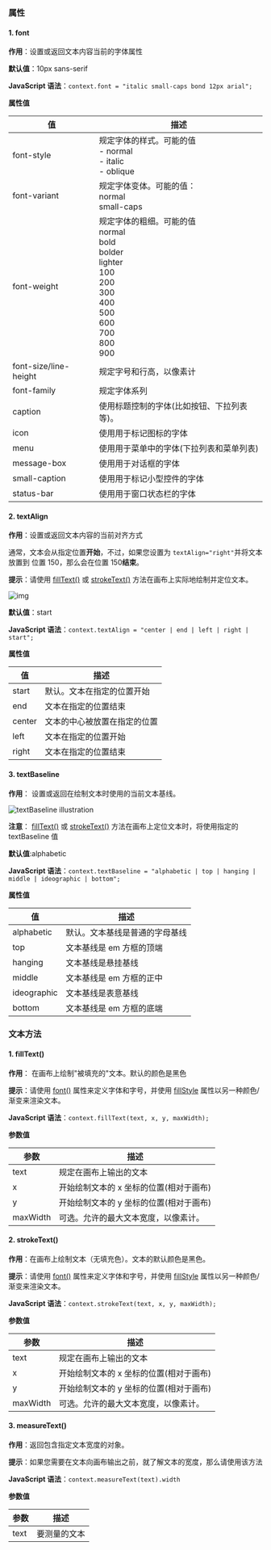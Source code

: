 ### 属性

#### 1. font

**作用**：设置或返回文本内容当前的字体属性

**默认值**：10px sans-serif

**JavaScript 语法**：`context.font = "italic small-caps bond 12px arial";`

**属性值**

| 值                    | 描述                                                                                                                                         |
| --------------------- | -------------------------------------------------------------------------------------------------------------------------------------------- |
| font-style            | 规定字体的样式。可能的值<br>- normal <br>- italic<br>- oblique                                                                               |
| font-variant          | 规定字体变体。可能的值：<br>normal<br>small-caps                                                                                             |
| font-weight           | 规定字体的粗细。可能的值<br/> normal<br/>bold<br/>bolder<br/>lighter<br/>100<br/>200<br/>300<br/>400<br/>500<br/>600<br/>700<br/>800<br/>900 |
| font-size/line-height | 规定字号和行高，以像素计                                                                                                                     |
| font-family           | 规定字体系列                                                                                                                                 |
| caption               | 使用标题控制的字体(比如按钮、下拉列表等)。                                                                                                   |
| icon                  | 使用用于标记图标的字体                                                                                                                       |
| menu                  | 使用用于菜单中的字体(下拉列表和菜单列表)                                                                                                     |
| message-box           | 使用用于对话框的字体                                                                                                                         |
| small-caption         | 使用用于标记小型控件的字体                                                                                                                   |
| status-bar            | 使用用于窗口状态栏的字体                                                                                                                     |

#### 2. textAlign

**作用**：设置或返回文本内容的当前对齐方式

通常，文本会从指定位置**开始**，不过，如果您设置为 `textAlign="right"`并将文本放置到 位置 150，那么会在位置 150**结束**。

**提示**：请使用 [fillText()](#_1-filltext) 或 [strokeText()](#_2-stroketext) 方法在画布上实际地绘制并定位文本。

![img](https://raw.githubusercontent.com/xuchp/typora-pics/main/canvas/u%253D2622540504%252C2116527914%2526fm%253D253%2526fmt%253Dauto%2526app%253D138%2526f%253DPNG.png)

**默认值**：start

**JavaScript 语法**：`context.textAlign = "center | end | left | right | start";`

**属性值**

| 值     | 描述                         |
| ------ | ---------------------------- |
| start  | 默认。文本在指定的位置开始   |
| end    | 文本在指定的位置结束         |
| center | 文本的中心被放置在指定的位置 |
| left   | 文本在指定的位置开始         |
| right  | 文本在指定的位置结束         |

#### 3. textBaseline

**作用**： 设置或返回在绘制文本时使用的当前文本基线。

![textBaseline illustration](https://raw.githubusercontent.com/xuchp/typora-pics/main/canvas/img_textbaseline.gif)

**注意**： [fillText()](#1_filltext) 或 [strokeText()](#_2-stroketext) 方法在画布上定位文本时，将使用指定的 textBaseline 值

**默认值**:alphabetic

**JavaScript 语法**：`context.textBaseline = "alphabetic | top | hanging | middle | ideographic | bottom";`

**属性值**

| 值          | 描述                           |
| ----------- | ------------------------------ |
| alphabetic  | 默认。文本基线是普通的字母基线 |
| top         | 文本基线是 em 方框的顶端       |
| hanging     | 文本基线是悬挂基线             |
| middle      | 文本基线是 em 方框的正中       |
| ideographic | 文本基线是表意基线             |
| bottom      | 文本基线是 em 方框的底端       |

### 文本方法

#### 1. fillText()

**作用**： 在画布上绘制"被填充的"文本。默认的颜色是黑色

**提示**：请使用 [font()](#_1-font) 属性来定义字体和字号，并使用 [fillStyle](./颜色、样式和阴影.html#_1-fillstyle) 属性以另一种颜色/渐变来渲染文本。

**JavaScript 语法**：`context.fillText(text, x, y, maxWidth);`

**参数值**

| 参数     | 描述                                    |
| -------- | --------------------------------------- |
| text     | 规定在画布上输出的文本                  |
| x        | 开始绘制文本的 x 坐标的位置(相对于画布) |
| y        | 开始绘制文本的 y 坐标的位置(相对于画布) |
| maxWidth | 可选。允许的最大文本宽度，以像素计。    |

#### 2. strokeText()

**作用**：在画布上绘制文本（无填充色）。文本的默认颜色是黑色。

**提示**：请使用 [font()](#_1-font) 属性来定义字体和字号，并使用 [fillStyle](./颜色、样式和阴影.html#_1-fillstyle) 属性以另一种颜色/渐变来渲染文本。

**JavaScript 语法**：`context.strokeText(text, x, y, maxWidth);`

**参数值**

| 参数     | 描述                                    |
| -------- | --------------------------------------- |
| text     | 规定在画布上输出的文本                  |
| x        | 开始绘制文本的 x 坐标的位置(相对于画布) |
| y        | 开始绘制文本的 y 坐标的位置(相对于画布) |
| maxWidth | 可选。允许的最大文本宽度，以像素计。    |

#### 3. measureText()

**作用**：返回包含指定文本宽度的对象。

**提示**：如果您需要在文本向画布输出之前，就了解文本的宽度，那么请使用该方法

**JavaScript 语法**：`context.measureText(text).width`

**参数值**

| 参数 | 描述         |
| ---- | ------------ |
| text | 要测量的文本 |
